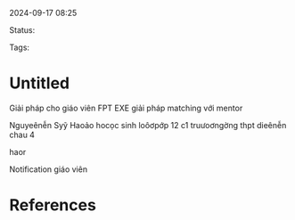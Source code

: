 
2024-09-17 08:25

Status:

Tags:


# Untitled
 Giải pháp cho giáo viên FPT EXE giải pháp matching  với mentor


Nguyeênễn Syỹ Haoảo hocọc sinh loôơpớp 12 c1 truưoơngờng thpt dieênễn chau 4

haor

 Notification giáo viên 



# References






